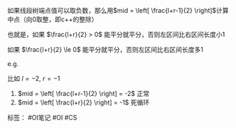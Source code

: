 如果线段树端点值可以取负数，那么用$mid = \left[ \frac{l+r-1}{2} \right]$计算中点（向0取整，即c++的整除）

也就是，如果 $\frac{l+r}{2} > 0$ 能平分就平分，否则左区间比右区间长度小1

如果 $\frac{l+r}{2} \le 0$ 能平分就平分，否则左区间比右区间长度多1

e.g.

比如 $l=-2$, $r=-1$

1. $mid = \left[ \frac{l+r-1}{2} \right] = -2$ 正常
2. $mid = \left[ \frac{l+r}{2} \right] = -1$ 死循环

标签：
#OI笔记 #OI #CS
